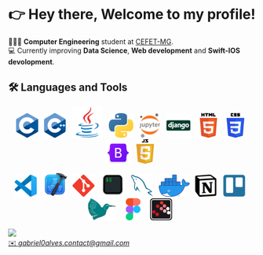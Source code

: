 <div align="center">
 <h1> 
  👉  Hey there, Welcome to my profile! 
 </h1> 
</div>


👨🏽‍💻 **Computer Engineering** student at <a href="https://www.cefetmg.br/home/"> CEFET-MG</a>.<br>💻 Currently improving **Data Science**, **Web development** and **Swift-IOS devolopment**.

## 🛠️ Languages and Tools

<p align="center">
  <img height="50" src="https://github.com/Nerd100oculoS/Nerd100oculoS/raw/main/assets/C.svg">&nbsp;&nbsp;
  <img height="50" src="https://github.com/Nerd100oculoS/Nerd100oculoS/raw/main/assets/C++.svg">&nbsp;&nbsp;
  <img height="64" src="https://github.com/Nerd100oculoS/Nerd100oculoS/raw/main/assets/java.svg">&nbsp;&nbsp;
  <img height="50" src="https://github.com/Nerd100oculoS/Nerd100oculoS/raw/main/assets/Python.svg">&nbsp;&nbsp;
  <img height="50" src="https://github.com/Nerd100oculoS/Nerd100oculoS/raw/main/assets/Jupyter.svg">&nbsp;&nbsp;
  <img height="50" src="https://github.com/Nerd100oculoS/Nerd100oculoS/raw/main/assets/django.svg">&nbsp;&nbsp;
  <img height="50" src="https://github.com/Nerd100oculoS/Nerd100oculoS/raw/main/assets/HTML5.svg">&nbsp;&nbsp;
  <img height="50" src="https://github.com/Nerd100oculoS/Nerd100oculoS/raw/main/assets/CSS3.svg">&nbsp;&nbsp;
  <img height="45" width="50" src="https://github.com/Nerd100oculoS/Nerd100oculoS/raw/main/assets/bootstrap-logo.png">&nbsp;&nbsp;
  <img height="50" src="https://github.com/Nerd100oculoS/Nerd100oculoS/raw/main/assets/javascript.svg">&nbsp;&nbsp;
<!--   <img height="50" src="https://github.com/Nerd100oculoS/Nerd100oculoS/raw/main/assets/swift.svg">&nbsp;&nbsp; -->
<!--   <img height="50" src="https://github.com/Nerd100oculoS/Nerd100oculoS/raw/main/assets/swiftui.svg">&nbsp;&nbsp; -->
</p>


<p align="center">
  <img height="45" src="https://github.com/Nerd100oculoS/Nerd100oculoS/raw/main/assets/VSCode.svg">&nbsp;&nbsp;
  <img height="50" src="https://github.com/Nerd100oculoS/Nerd100oculoS/raw/main/assets/Xcode.png">&nbsp;&nbsp;
  <img height="45" src="https://github.com/Nerd100oculoS/Nerd100oculoS/raw/main/assets/Git.svg">&nbsp;&nbsp;
  <img height="50" src="https://github.com/Nerd100oculoS/Nerd100oculoS/raw/main/assets/iterm.svg">&nbsp;&nbsp;
  <img height="45" src="https://github.com/Nerd100oculoS/Nerd100oculoS/raw/main/assets/MySQL.svg">&nbsp;&nbsp;
  <img height="45" src="https://github.com/Nerd100oculoS/Nerd100oculoS/raw/main/assets/Docker.webp">&nbsp;&nbsp;
  <img height="45" src="https://github.com/Nerd100oculoS/Nerd100oculoS/raw/main/assets/Notion.svg">&nbsp;&nbsp;
  <img height="45" src="https://github.com/Nerd100oculoS/Nerd100oculoS/raw/main/assets/trello.svg">&nbsp;&nbsp;
  <img height="45" src="https://github.com/Nerd100oculoS/Nerd100oculoS/raw/main/assets/Latex.svg">&nbsp;&nbsp;
  <img height="45" src="https://github.com/Nerd100oculoS/Nerd100oculoS/raw/main/assets/figma.svg">&nbsp;&nbsp;
  <img height="45" src="https://github.com/Nerd100oculoS/Nerd100oculoS/raw/main/assets/Scilab.png">&nbsp;&nbsp;  
</p>

<a href="https://www.linkedin.com/in/gabriel0alves/">
    <img height="25" src="https://img.shields.io/badge/LinkedIn-0077B5?style=for-the-badge&logo=linkedin&logoColor=white">
</a> <br>
<a href="mailto:gabriel0alves.contact@gmail.com">
  ✉️ <i>gabriel0alves.contact@gmail.com</i>
</a>

